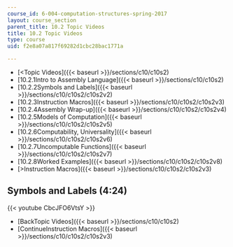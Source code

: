```yaml
---
course_id: 6-004-computation-structures-spring-2017
layout: course_section
parent_title: 10.2 Topic Videos
title: 10.2 Topic Videos
type: course
uid: f2e8a07a817f69282d1cbc28bac1771a

---
```


*   [<Topic Videos]({{< baseurl >}}/sections/c10/c10s2)
*   [10.2.1Intro to Assembly Language]({{< baseurl >}}/sections/c10/c10s2)
*   [10.2.2Symbols and Labels]({{< baseurl >}}/sections/c10/c10s2/c10s2v2)
*   [10.2.3Instruction Macros]({{< baseurl >}}/sections/c10/c10s2/c10s2v3)
*   [10.2.4Assembly Wrap-up]({{< baseurl >}}/sections/c10/c10s2/c10s2v4)
*   [10.2.5Models of Computation]({{< baseurl >}}/sections/c10/c10s2/c10s2v5)
*   [10.2.6Computability, Universality]({{< baseurl >}}/sections/c10/c10s2/c10s2v6)
*   [10.2.7Uncomputable Functions]({{< baseurl >}}/sections/c10/c10s2/c10s2v7)
*   [10.2.8Worked Examples]({{< baseurl >}}/sections/c10/c10s2/c10s2v8)
*   [\>Instruction Macros]({{< baseurl >}}/sections/c10/c10s2/c10s2v3)

Symbols and Labels (4:24)
-------------------------

{{< youtube CbcJFO6VtsY >}}

*   [BackTopic Videos]({{< baseurl >}}/sections/c10/c10s2)
*   [ContinueInstruction Macros]({{< baseurl >}}/sections/c10/c10s2/c10s2v3)